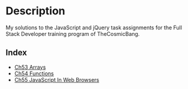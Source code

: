# Description
My solutions to the JavaScript and jQuery task assignments for the Full Stack Developer training program of TheCosmicBang.

## Index
- [Ch53 Arrays](ch93-arrays/index.html)
- [Ch54 Functions](ch54-functions/index.html)
- [Ch55 JavaScript In Web Browsers](ch55-javascript-in-web-browsers/index.html)
